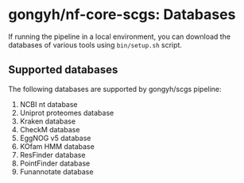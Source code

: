# gongyh/nf-core-scgs: Databases

If running the pipeline in a local environment, you can download the databases of various tools using `bin/setup.sh` script.

## Supported databases

The following databases are supported by gongyh/scgs pipeline:
  1) NCBI nt database
  2) Uniprot proteomes database
  3) Kraken database
  4) CheckM database
  5) EggNOG v5 database
  6) KOfam HMM database
  7) ResFinder database
  8) PointFinder database
  9) Funannotate database

